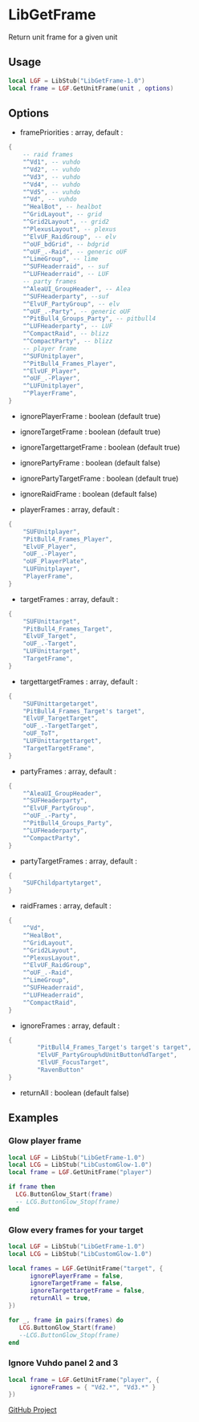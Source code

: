 # LibGetFrame

Return unit frame for a given unit

## Usage

```Lua
local LGF = LibStub("LibGetFrame-1.0")
local frame = LGF.GetUnitFrame(unit , options)
```

## Options

- framePriorities : array, default :

```Lua
{
    -- raid frames
    "^Vd1", -- vuhdo
    "^Vd2", -- vuhdo
    "^Vd3", -- vuhdo
    "^Vd4", -- vuhdo
    "^Vd5", -- vuhdo
    "^Vd", -- vuhdo
    "^HealBot", -- healbot
    "^GridLayout", -- grid
    "^Grid2Layout", -- grid2
    "^PlexusLayout", -- plexus
    "^ElvUF_RaidGroup", -- elv
    "^oUF_bdGrid", -- bdgrid
    "^oUF_.-Raid", -- generic oUF
    "^LimeGroup", -- lime
    "^SUFHeaderraid", -- suf
    "^LUFHeaderraid", -- LUF
    -- party frames
    "^AleaUI_GroupHeader", -- Alea
    "^SUFHeaderparty", --suf
    "^ElvUF_PartyGroup", -- elv
    "^oUF_.-Party", -- generic oUF
    "^PitBull4_Groups_Party", -- pitbull4
    "^LUFHeaderparty", -- LUF
    "^CompactRaid", -- blizz
    "^CompactParty", -- blizz
    -- player frame
    "^SUFUnitplayer",
    "^PitBull4_Frames_Player",
    "^ElvUF_Player",
    "^oUF_.-Player",
    "^LUFUnitplayer",
    "^PlayerFrame",
}
```

- ignorePlayerFrame : boolean (default true)
- ignoreTargetFrame : boolean (default true)
- ignoreTargettargetFrame : boolean (default true)
- ignorePartyFrame : boolean (default false)
- ignorePartyTargetFrame : boolean (default true)
- ignoreRaidFrame : boolean (default false)

- playerFrames : array, default :

```Lua
{
    "SUFUnitplayer",
    "PitBull4_Frames_Player",
    "ElvUF_Player",
    "oUF_.-Player",
    "oUF_PlayerPlate",
    "LUFUnitplayer",
    "PlayerFrame",
}
```

- targetFrames : array, default :

```Lua
{
    "SUFUnittarget",
    "PitBull4_Frames_Target",
    "ElvUF_Target",
    "oUF_.-Target",
    "LUFUnittarget",
    "TargetFrame",
}
```

- targettargetFrames : array, default :

```Lua
{
    "SUFUnittargetarget",
    "PitBull4_Frames_Target's target",
    "ElvUF_TargetTarget",
    "oUF_.-TargetTarget",
    "oUF_ToT",
    "LUFUnittargettarget",
    "TargetTargetFrame",
}
```

- partyFrames : array, default :

```Lua
{
    "^AleaUI_GroupHeader",
    "^SUFHeaderparty",
    "^ElvUF_PartyGroup",
    "^oUF_.-Party",
    "^PitBull4_Groups_Party",
    "^LUFHeaderparty",
    "^CompactParty",
}
```

- partyTargetFrames : array, default :

```Lua
{
    "SUFChildpartytarget",
}
```

- raidFrames : array, default :

```Lua
{
    "^Vd",
    "^HealBot",
    "^GridLayout",
    "^Grid2Layout",
    "^PlexusLayout",
    "^ElvUF_RaidGroup",
    "^oUF_.-Raid",
    "^LimeGroup",
    "^SUFHeaderraid",
    "^LUFHeaderraid",
    "^CompactRaid",
}
```

- ignoreFrames : array, default :

```Lua
{
        "PitBull4_Frames_Target's target's target",
        "ElvUF_PartyGroup%dUnitButton%dTarget",
        "ElvUF_FocusTarget",
        "RavenButton"
}
```

- returnAll : boolean (default false)

## Examples

### Glow player frame

```Lua
local LGF = LibStub("LibGetFrame-1.0")
local LCG = LibStub("LibCustomGlow-1.0")
local frame = LGF.GetUnitFrame("player")

if frame then
  LCG.ButtonGlow_Start(frame)
  -- LCG.ButtonGlow_Stop(frame)
end
```

### Glow every frames for your target

```Lua
local LGF = LibStub("LibGetFrame-1.0")
local LCG = LibStub("LibCustomGlow-1.0")

local frames = LGF.GetUnitFrame("target", {
      ignorePlayerFrame = false,
      ignoreTargetFrame = false,
      ignoreTargettargetFrame = false,
      returnAll = true,
})

for _, frame in pairs(frames) do
   LCG.ButtonGlow_Start(frame)
   --LCG.ButtonGlow_Stop(frame)
end
```

### Ignore Vuhdo panel 2 and 3

```Lua
local frame = LGF.GetUnitFrame("player", {
      ignoreFrames = { "Vd2.*", "Vd3.*" }
})
```

[GitHub Project](https://github.com/mrbuds/LibGetFrame)
